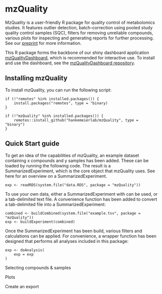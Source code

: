 # mzQuality

MzQuality is a user-friendly R package for quality control of metabolomics 
studies. It features outlier detection, batch-correction using pooled study 
quality control samples (SQC), filters for removing unreliable compounds, 
various plots for inspecting and generating reports for further processing. 
See our [preprint](https://www.biorxiv.org/content/10.1101/2025.01.22.633547v1) 
for more information.

This R package forms the backbone of our shiny dashboard application 
[mzQualityDashboard](https://github.com/hankemeierlab/mzQualityDashboard), 
which is recommended for interactive use. To install and use the dashboard,
see the [mzQualityDashboard repository](https://github.com/hankemeierlab/mzQualityDashboard).

## Installing mzQuality

To install mzQuality, you can run the following script:

```{r install}
if (!"remotes" %in% installed.packages()) {
    install.packages("remotes", type = "binary)
}

if (!"mzQuality" %in% installed.packages()) {
    remotes::install_github("hankemeierlab/mzQuality", type = "binary")
}
```

## Quick Start guide

To get an idea of the capabilities of mzQuality, an example dataset containing x compounds and y samples has been added. These can be loaded by running the following code. The result is a SummarizedExperiment, which is the core object that mzQuality uses. See here for an overview on a SummarizedExperiment.

```{r}
exp <- readRDS(system.file("data.RDS", package = "mzQuality"))
```

To use your own data, either a SummarizedExperiment with can be used, or a tab-delimited text file. A convenience function has been added to convert a tab-delimited file into a SummarizedExperiment:

```{r}
combined <- buildCombined(system.file("example.tsv", package = "mzQuality"))
exp <- buildExperiment(combined)
```

Once the SummarizedExperiment has been build, various filters and calculations can be applied. For convenience, a wrapper function has been designed that performs all analyses included in this package:

```{r}
exp <- doAnalysis(
    exp = exp
)
```

Selecting compounds & samples

Plots

Create an export


